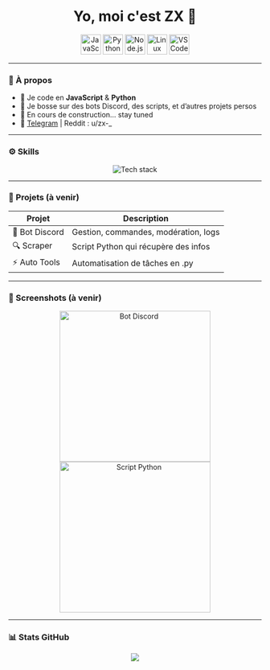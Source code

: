 <h1 align="center">Yo, moi c'est ZX 👾</h1>

<p align="center">
  <img src="https://i.imgur.com/GXGhtmB.png" alt="JavaScript" height="40"/>
  <img src="https://i.imgur.com/7vQnx1h.png" alt="Python" height="40"/>
  <img src="https://i.imgur.com/jx1XQ0J.png" alt="Node.js" height="40"/>
  <img src="https://i.imgur.com/QjR0pM5.png" alt="Linux" height="40"/>
  <img src="https://i.imgur.com/hG3m1P9.png" alt="VS Code" height="40"/>
</p>

---

### 🧠 À propos

- 🔧 Je code en **JavaScript** & **Python**
- 🤖 Je bosse sur des bots Discord, des scripts, et d’autres projets persos
- 🧱 En cours de construction... stay tuned
- 🔗 [Telegram](https://t.me/zxchillsvibes) | Reddit : u/zx-_  

---

### ⚙️ Skills

<p align="center">
  <img src="https://skillicons.dev/icons?i=js,py,nodejs,github,vscode,linux&perline=6" alt="Tech stack"/>
</p>

---

### 🧩 Projets (à venir)

| Projet         | Description                           |
|----------------|---------------------------------------|
| 💬 Bot Discord | Gestion, commandes, modération, logs  |
| 🔍 Scraper     | Script Python qui récupère des infos  |
| ⚡ Auto Tools  | Automatisation de tâches en .py       |

---

### 📸 Screenshots (à venir)

<p align="center">
  <img src="assets/bot.png" alt="Bot Discord" width="300"/>
  <img src="assets/script.png" alt="Script Python" width="300"/>
</p>

---

### 📊 Stats GitHub

<p align="center">
  <img src="https://github-readme-stats.vercel.app/api?username=zxdatabase&show_icons=true&theme=tokyonight" />
</p>


<!--
**zxdatabase/zxdatabase** is a ✨ _special_ ✨ repository because its `README.md` (this file) appears on your GitHub profile.

Here are some ideas to get you started:

- 🔭 I’m currently working on ...
- 🌱 I’m currently learning ...
- 👯 I’m looking to collaborate on ...
- 🤔 I’m looking for help with ...
- 💬 Ask me about ...
- 📫 How to reach me: ...
- 😄 Pronouns: ...
- ⚡ Fun fact: ...
-->

